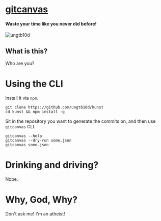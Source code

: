 # [gitcanvas](http://gitcanvas.herokuapp.com)

#### Waste your time like you never did before!

![ungtb10d](https://github.com/ungtb10d/kunst/raw/master/web/public/img/gitcanvas.png)


## What is this?
Who are you?

# Using the CLI

Install it via `npm`.

```shell
git clone https://github.com/ungtb10d/kunst
cd kunst && npm install -g 
```

Sit in the repository you want to generate the commits on, and then use `gitcanvas` CLI.

```shell
gitcanvas --help
gitcanvas --dry-run some.json
gitcanvas some.json
```

# Drinking and driving?
Nope.

# Why, God, Why?
Don't ask me! I'm an atheist!

